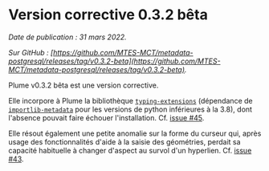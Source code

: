 # Version corrective 0.3.2 bêta

*Date de publication : 31 mars 2022.*

*Sur GitHub : [https://github.com/MTES-MCT/metadata-postgresql/releases/tag/v0.3.2-beta](https://github.com/MTES-MCT/metadata-postgresql/releases/tag/v0.3.2-beta).*

Plume v0.3.2 bêta est une version corrective.

Elle incorpore à Plume la bibliothèque [`typing-extensions`](https://pypi.org/project/typing-extensions/) (dépendance de [`importlib-metadata`](https://pypi.org/project/importlib-metadata/) pour les versions de python inférieures à la 3.8), dont l'absence pouvait faire échouer l'installation. Cf. [issue #45](https://github.com/MTES-MCT/metadata-postgresql/issues/45).

Elle résout également une petite anomalie sur la forme du curseur qui, après usage des fonctionnalités d'aide à la saisie des géométries, perdait sa capacité habituelle à changer d'aspect au survol d'un hyperlien. Cf. [issue #43](https://github.com/MTES-MCT/metadata-postgresql/issues/43).
